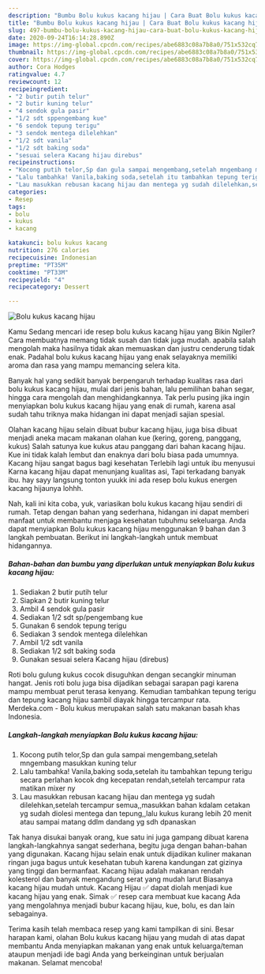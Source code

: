 ```yaml
---
description: "Bumbu Bolu kukus kacang hijau | Cara Buat Bolu kukus kacang hijau Yang Enak Banget"
title: "Bumbu Bolu kukus kacang hijau | Cara Buat Bolu kukus kacang hijau Yang Enak Banget"
slug: 497-bumbu-bolu-kukus-kacang-hijau-cara-buat-bolu-kukus-kacang-hijau-yang-enak-banget
date: 2020-09-24T16:14:28.890Z
image: https://img-global.cpcdn.com/recipes/abe6883c08a7b8a0/751x532cq70/bolu-kukus-kacang-hijau-foto-resep-utama.jpg
thumbnail: https://img-global.cpcdn.com/recipes/abe6883c08a7b8a0/751x532cq70/bolu-kukus-kacang-hijau-foto-resep-utama.jpg
cover: https://img-global.cpcdn.com/recipes/abe6883c08a7b8a0/751x532cq70/bolu-kukus-kacang-hijau-foto-resep-utama.jpg
author: Cora Hodges
ratingvalue: 4.7
reviewcount: 12
recipeingredient:
- "2 butir putih telur"
- "2 butir kuning telur"
- "4 sendok gula pasir"
- "1/2 sdt sppengembang kue"
- "6 sendok tepung terigu"
- "3 sendok mentega dilelehkan"
- "1/2 sdt vanila"
- "1/2 sdt baking soda"
- "sesuai selera Kacang hijau direbus"
recipeinstructions:
- "Kocong putih telor,Sp dan gula sampai mengembang,setelah mngembang masukkan kuning telur"
- "Lalu tambahka! Vanila,baking soda,setelah itu tambahkan tepung terigu secara perlahan kocok dng kecepatan rendah,setelah tercampur rata matikan mixer ny"
- "Lau masukkan rebusan kacang hijau dan mentega yg sudah dilelehkan,setelah tercampur semua,,masukkan bahan kdalam cetakan yg sudah diolesi mentega dan tepung,,lalu kukus kurang lebih 20 menit atau sampai matang ddlm dandang yg sdh dpanaskan"
categories:
- Resep
tags:
- bolu
- kukus
- kacang

katakunci: bolu kukus kacang 
nutrition: 276 calories
recipecuisine: Indonesian
preptime: "PT35M"
cooktime: "PT33M"
recipeyield: "4"
recipecategory: Dessert

---
```



![Bolu kukus kacang hijau](https://img-global.cpcdn.com/recipes/abe6883c08a7b8a0/751x532cq70/bolu-kukus-kacang-hijau-foto-resep-utama.jpg)

Kamu Sedang mencari ide resep bolu kukus kacang hijau yang Bikin Ngiler? Cara membuatnya memang tidak susah dan tidak juga mudah. apabila salah mengolah maka hasilnya tidak akan memuaskan dan justru cenderung tidak enak. Padahal bolu kukus kacang hijau yang enak selayaknya memiliki aroma dan rasa yang mampu memancing selera kita.

Banyak hal yang sedikit banyak berpengaruh terhadap kualitas rasa dari bolu kukus kacang hijau, mulai dari jenis bahan, lalu pemilihan bahan segar, hingga cara mengolah dan menghidangkannya. Tak perlu pusing jika ingin menyiapkan bolu kukus kacang hijau yang enak di rumah, karena asal sudah tahu triknya maka hidangan ini dapat menjadi sajian spesial.

Olahan kacang hijau selain dibuat bubur kacang hijau, juga bisa dibuat menjadi aneka macam makanan olahan kue (kering, goreng, panggang, kukus) Salah satunya kue kukus atau panggang dari bahan kacang hijau. Kue ini tidak kalah lembut dan enaknya dari bolu biasa pada umumnya. Kacang hijau sangat bagus bagi kesehatan Terlebih lagi untuk ibu menyusui Karna kacang hijau dapat menunjang kualitas asi, Tapi terkadang banyak ibu. hay sayy langsung tonton yuukk ini ada resep bolu kukus energen kacang hijaunya lohhh.


Nah, kali ini kita coba, yuk, variasikan bolu kukus kacang hijau sendiri di rumah. Tetap dengan bahan yang sederhana, hidangan ini dapat memberi manfaat untuk membantu menjaga kesehatan tubuhmu sekeluarga. Anda dapat menyiapkan Bolu kukus kacang hijau menggunakan 9 bahan dan 3 langkah pembuatan. Berikut ini langkah-langkah untuk membuat hidangannya.

<!--inarticleads1-->

##### Bahan-bahan dan bumbu yang diperlukan untuk menyiapkan Bolu kukus kacang hijau:

1. Sediakan 2 butir putih telur
1. Siapkan 2 butir kuning telur
1. Ambil 4 sendok gula pasir
1. Sediakan 1/2 sdt sp/pengembang kue
1. Gunakan 6 sendok tepung terigu
1. Sediakan 3 sendok mentega dilelehkan
1. Ambil 1/2 sdt vanila
1. Sediakan 1/2 sdt baking soda
1. Gunakan sesuai selera Kacang hijau (direbus)


Roti bolu gulung kukus cocok disuguhkan dengan secangkir minuman hangat. Jenis roti bolu juga bisa dijadikan sebagai sarapan pagi karena mampu membuat perut terasa kenyang. Kemudian tambahkan tepung terigu dan tepung kacang hijau sambil diayak hingga tercampur rata. Merdeka.com - Bolu kukus merupakan salah satu makanan basah khas Indonesia. 

<!--inarticleads2-->

##### Langkah-langkah menyiapkan Bolu kukus kacang hijau:

1. Kocong putih telor,Sp dan gula sampai mengembang,setelah mngembang masukkan kuning telur
1. Lalu tambahka! Vanila,baking soda,setelah itu tambahkan tepung terigu secara perlahan kocok dng kecepatan rendah,setelah tercampur rata matikan mixer ny
1. Lau masukkan rebusan kacang hijau dan mentega yg sudah dilelehkan,setelah tercampur semua,,masukkan bahan kdalam cetakan yg sudah diolesi mentega dan tepung,,lalu kukus kurang lebih 20 menit atau sampai matang ddlm dandang yg sdh dpanaskan


Tak hanya disukai banyak orang, kue satu ini juga gampang dibuat karena langkah-langkahnya sangat sederhana, begitu juga dengan bahan-bahan yang digunakan. Kacang hijau selain enak untuk dijadikan kuliner makanan ringan juga bagus untuk kesehatan tubuh karena kandungan zat gizinya yang tinggi dan bermanfaat. Kacang hijau adalah makanan rendah kolesterol dan banyak mengandung serat yang mudah larut Biasanya kacang hijau mudah untuk. Kacang Hijau ✅ dapat diolah menjadi kue kacang hijau yang enak. Simak ✅ resep cara membuat kue kacang Ada yang mengolahnya menjadi bubur kacang hijau, kue, bolu, es dan lain sebagainya. 

Terima kasih telah membaca resep yang kami tampilkan di sini. Besar harapan kami, olahan Bolu kukus kacang hijau yang mudah di atas dapat membantu Anda menyiapkan makanan yang enak untuk keluarga/teman ataupun menjadi ide bagi Anda yang berkeinginan untuk berjualan makanan. Selamat mencoba!
